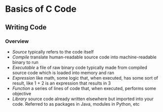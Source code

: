 # Basics of C Code

## Writing Code

### Overview

- _Source_ typically refers to the code itself
- _Compile_ translate human-readable source code into machine-readable binary to run
- _Executable_ a file of raw binary code typically made from compiled source code which is loaded into memory and ran 
- _Expression_ like math, some logic that, when executed, has some sort of result, like 1 + 2 is an expression that results in 3
- _Function_ a series of lines of code that, when executed, performs some objective
- _Library_ source code already written elsewhere but imported into your code. Referred to as packages in Java, modules in Python, etc

